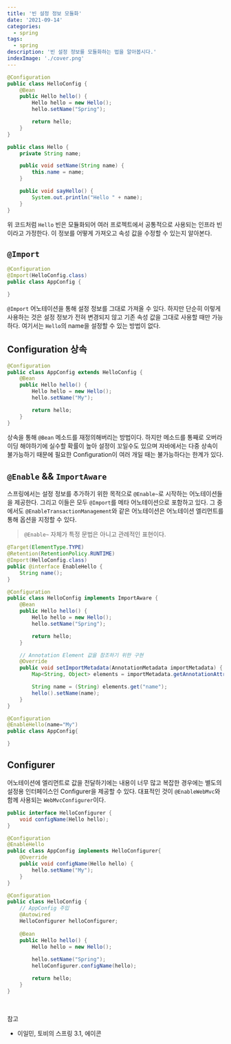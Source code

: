 ```yaml
---
title: '빈 설정 정보 모듈화'
date: '2021-09-14'
categories:
  - spring
tags:
  - spring
description: '빈 설정 정보를 모듈화하는 법을 알아봅시다.'
indexImage: './cover.png'
---
```


``` java
@Configuration
public class HelloConfig {
    @Bean
    public Hello hello() {
        Hello hello = new Hello();
        hello.setName("Spring");

        return hello;
    }
}
```

``` java
public class Hello {
    private String name;

    public void setName(String name) {
        this.name = name;
    }

    public void sayHello() {
        System.out.println("Hello " + name);
    }
}
```

위 코드처럼 ```Hello``` 빈은 모듈화되어 여러 프로젝트에서 공통적으로 사용되는 인프라 빈이라고 가정한다. 
이 정보를 어떻게 가져오고 속성 값을 수정할 수 있는지 알아본다. 

## ```@Import```  

``` java
@Configuration
@Import(HelloConfig.class)
public class AppConfig {

}
```

```@Import``` 어노테이션을 통해 설정 정보를 그대로 가져올 수 있다. 
하지만 단순히 이렇게 사용하는 것은 설정 정보가 전혀 변경되지 않고 기존 속성 값을 그대로 사용할 때만 가능하다. 
여기서는 ```Hello```의 name을 설정할 수 있는 방법이 없다. 

## Configuration 상속  

``` java
@Configuration
public class AppConfig extends HelloConfig {
    @Bean
    public Hello hello() {
        Hello hello = new Hello();
        hello.setName("My");

        return hello;
    }
}
```

상속을 통해 ```@Bean``` 메소드를 재정의해버리는 방법이다. 
하지만 메소드를 통째로 오버라이딩 해야하기에 실수할 확률이 높아 설정이 꼬일수도 있으며 자바에서는 다중 상속이 불가능하기 때문에 필요한 Configuration이 여러 개일 때는 불가능하다는 한계가 있다. 

## ```@Enable``` && ```ImportAware```  

스프링에서는 설정 정보를 추가하기 위한 목적으로 ```@Enable~```로 시작하는 어노테이션들을 제공한다. 
그리고 이들은 모두 ```@Import```를 메타 어노테이션으로 포함하고 있다. 
그 중에서도 ```@EnableTransactionManagement```와 같은 어노테이션은 어노테이션 엘리먼트를 통해 옵션을 지정할 수 있다.

> ```@Enable~``` 자체가 특정 문법은 아니고 관례적인 표현이다.
   
``` java
@Target(ElementType.TYPE)
@Retention(RetentionPolicy.RUNTIME)
@Import(HelloConfig.class)
public @interface EnableHello {
    String name();
}
```

``` java
@Configuration
public class HelloConfig implements ImportAware {
    @Bean
    public Hello hello() {
        Hello hello = new Hello();
        hello.setName("Spring");

        return hello;
    }

    // Annotation Element 값을 참조하기 위한 구현
    @Override
    public void setImportMetadata(AnnotationMetadata importMetadata) {
        Map<String, Object> elements = importMetadata.getAnnotationAttributes(EnableHello.class.getName());

        String name = (String) elements.get("name");
        hello().setName(name);
    }
}
```

``` java
@Configuration
@EnableHello(name="My")
public class AppConfig{

}
```

## Configurer  

어노테이션에 엘리먼트로 값을 전달하기에는 내용이 너무 많고 복잡한 경우에는 별도의 설정용 인터페이스인 Configurer을 제공할 수 있다. 
대표적인 것이 ```@EnableWebMvc```와 함께 사용되는 ```WebMvcConfigurer```이다. 

``` java
public interface HelloConfigurer {
    void configName(Hello hello);
}
```

``` java
@Configuration
@EnableHello
public class AppConfig implements HelloConfigurer{
    @Override
    public void configName(Hello hello) {
        hello.setName("My");
    }
}
```

``` java
@Configuration
public class HelloConfig {
    // AppConfig 주입
    @Autowired
    HelloConfigurer helloConfigurer;
    
    @Bean
    public Hello hello() {
        Hello hello = new Hello();
        
        hello.setName("Spring");
        helloConfigurer.configName(hello);

        return hello;
    }
}
```

<br/>

참고
- 이일민, 토비의 스프링 3.1, 에이콘